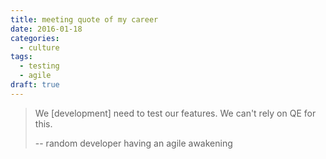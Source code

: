 ```yaml
---
title: meeting quote of my career
date: 2016-01-18
categories:
  - culture
tags:
  - testing
  - agile
draft: true
---
```


> We [development] need to test our features. We can't rely on QE for this.<!--more-->
>
> -- random developer having an agile awakening
